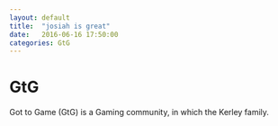 ```yaml
---
layout: default
title:  "josiah is great"
date:   2016-06-16 17:50:00
categories: GtG
---
```


GtG
====

Got to Game (GtG) is a Gaming community, in which the Kerley family.
